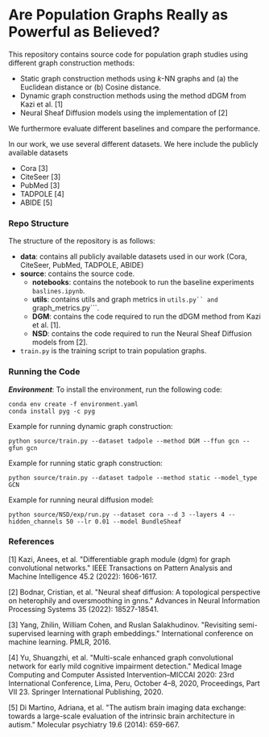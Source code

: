 # Are Population Graphs Really as Powerful as Believed?

This repository contains source code for population graph studies using different graph construction methods:
- Static graph construction methods using $k$-NN graphs and (a) the Euclidean distance or (b) Cosine distance.
- Dynamic graph construction methods using the method dDGM from Kazi et al. [1]
- Neural Sheaf Diffusion models using the implementation of [2]

We furthermore evaluate different baselines and compare the performance.

In our work, we use several different datasets. We here include the publicly available datasets
- Cora [3]
- CiteSeer [3]
- PubMed [3]
- TADPOLE [4]
- ABIDE [5]

### Repo Structure
The structure of the repository is as follows:
- **data**: contains all publicly available datasets used in our work (Cora, CiteSeer, PubMed, TADPOLE, ABIDE)
- **source**: contains the source code.
    - **notebooks**: contains the notebook to run the baseline experiments ```baslines.ipynb```.
    - **utils**: contains utils and graph metrics in ```utils.py`` and ```graph_metrics.py```.
    - **DGM**: contains the code required to run the dDGM method from Kazi et al. [1].
    - **NSD**: contains the code required to run the Neural Sheaf Diffusion models from [2].
- ```train.py``` is the training script to train population graphs.

### Running the Code

***Environment***: To install the environment, run the following code:
```
conda env create -f environment.yaml
conda install pyg -c pyg 
```


Example for running dynamic graph construction:

```
python source/train.py --dataset tadpole --method DGM --ffun gcn --gfun gcn
```

Example for running static graph construction:

```
python source/train.py --dataset tadpole --method static --model_type GCN
```

Example for running neural diffusion model:

```
python source/NSD/exp/run.py --dataset cora --d 3 --layers 4 --hidden_channels 50 --lr 0.01 --model BundleSheaf
```


### References
[1] Kazi, Anees, et al. "Differentiable graph module (dgm) for graph convolutional networks." IEEE Transactions on Pattern Analysis and Machine Intelligence 45.2 (2022): 1606-1617.

[2] Bodnar, Cristian, et al. "Neural sheaf diffusion: A topological perspective on heterophily and oversmoothing in gnns." Advances in Neural Information Processing Systems 35 (2022): 18527-18541.

[3] Yang, Zhilin, William Cohen, and Ruslan Salakhudinov. "Revisiting semi-supervised learning with graph embeddings." International conference on machine learning. PMLR, 2016.

[4] Yu, Shuangzhi, et al. "Multi-scale enhanced graph convolutional network for early mild cognitive impairment detection." Medical Image Computing and Computer Assisted Intervention–MICCAI 2020: 23rd International Conference, Lima, Peru, October 4–8, 2020, Proceedings, Part VII 23. Springer International Publishing, 2020.

[5] Di Martino, Adriana, et al. "The autism brain imaging data exchange: towards a large-scale evaluation of the intrinsic brain architecture in autism." Molecular psychiatry 19.6 (2014): 659-667.
